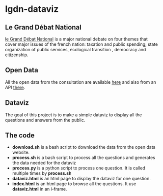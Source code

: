 # lgdn-dataviz

## Le Grand Débat National
[le Grand Débat National](https://www.gouvernement.fr/le-grand-debat-national) is a major national debate on four themes that cover major issues of the french nation: taxation and public spending, state organization of public services, ecological transition , democracy and citizenship.

## Open Data
All the open data from the consultation are available [here](https://www.data.gouv.fr/en/datasets/donnees-ouvertes-du-grand-debat-national/#_) and also from an API [there](https://granddebat.fr/developer).

## Dataviz
The goal of this project is to make a simple dataviz to display all the questions and answers from the public.

## The code
* **download.sh** is a bash script to download the data from the open data website.
* **process.sh** is a bash script to process all the questions and generates the data needed for the dataviz
* **process.py** is a python script to process one question. It is called multiple times by **process.sh**
* **dataviz.html** is an html page to display the dataviz for one question.
* **index.html** is an html page to browse all the questions. It use **dataviz.html** in an i-frame.


